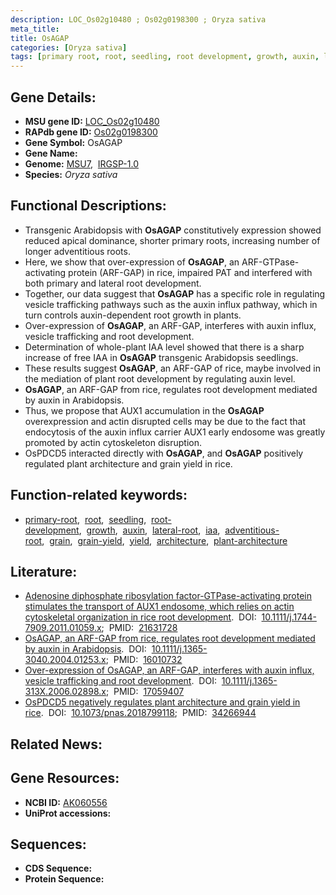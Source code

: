 ```yaml
---
description: LOC_Os02g10480 ; Os02g0198300 ; Oryza sativa
meta_title:
title: OsAGAP
categories: [Oryza sativa]
tags: [primary root, root, seedling, root development, growth, auxin, lateral root, iaa, adventitious root, grain, grain yield, yield, architecture, plant architecture]
---
```


## Gene Details:
- **MSU gene ID:** [LOC_Os02g10480](http://rice.uga.edu/cgi-bin/ORF_infopage.cgi?orf=LOC_Os02g10480)  
- **RAPdb gene ID:** [Os02g0198300](https://rapdb.dna.affrc.go.jp/locus/?name=Os02g0198300)  
- **Gene Symbol:** OsAGAP
- **Gene Name:**
- **Genome:**  [MSU7](http://rice.uga.edu/),&nbsp;&nbsp;[IRGSP-1.0](https://rapdb.dna.affrc.go.jp/download/irgsp1.html)
- **Species:** *Oryza sativa*

## Functional Descriptions:
   - Transgenic Arabidopsis with **OsAGAP** constitutively expression showed reduced apical dominance, shorter primary roots, increasing number of longer adventitious roots.
   - Here, we show that over-expression of **OsAGAP**, an ARF-GTPase-activating protein (ARF-GAP) in rice, impaired PAT and interfered with both primary and lateral root development.
   - Together, our data suggest that **OsAGAP** has a specific role in regulating vesicle trafficking pathways such as the auxin influx pathway, which in turn controls auxin-dependent root growth in plants.
   - Over-expression of **OsAGAP**, an ARF-GAP, interferes with auxin influx, vesicle trafficking and root development.
   - Determination of whole-plant IAA level showed that there is a sharp increase of free IAA in **OsAGAP** transgenic Arabidopsis seedlings.
   - These results suggest **OsAGAP**, an ARF-GAP of rice, maybe involved in the mediation of plant root development by regulating auxin level.
   - **OsAGAP**, an ARF-GAP from rice, regulates root development mediated by auxin in Arabidopsis.
   - Thus, we propose that AUX1 accumulation in the **OsAGAP** overexpression and actin disrupted cells may be due to the fact that endocytosis of the auxin influx carrier AUX1 early endosome was greatly promoted by actin cytoskeleton disruption.
   - OsPDCD5 interacted directly with **OsAGAP**, and **OsAGAP** positively regulated plant architecture and grain yield in rice.

## Function-related keywords:
   - [primary-root](/tags/primary-root/),&nbsp;&nbsp;[root](/tags/root/),&nbsp;&nbsp;[seedling](/tags/seedling/),&nbsp;&nbsp;[root-development](/tags/root-development/),&nbsp;&nbsp;[growth](/tags/growth/),&nbsp;&nbsp;[auxin](/tags/auxin/),&nbsp;&nbsp;[lateral-root](/tags/lateral-root/),&nbsp;&nbsp;[iaa](/tags/iaa/),&nbsp;&nbsp;[adventitious-root](/tags/adventitious-root/),&nbsp;&nbsp;[grain](/tags/grain/),&nbsp;&nbsp;[grain-yield](/tags/grain-yield/),&nbsp;&nbsp;[yield](/tags/yield/),&nbsp;&nbsp;[architecture](/tags/architecture/),&nbsp;&nbsp;[plant-architecture](/tags/plant-architecture/)

## Literature:
   - [Adenosine diphosphate ribosylation factor-GTPase-activating protein stimulates the transport of AUX1 endosome, which relies on actin cytoskeletal organization in rice root development](https://www.doi.org/10.1111/j.1744-7909.2011.01059.x).&nbsp;&nbsp;DOI:&nbsp;&nbsp;[10.1111/j.1744-7909.2011.01059.x](https://www.doi.org/10.1111/j.1744-7909.2011.01059.x);&nbsp;&nbsp;PMID:&nbsp;&nbsp;[21631728](https://pubmed.ncbi.nlm.nih.gov/21631728/)
   - [OsAGAP, an ARF-GAP from rice, regulates root development mediated by auxin in Arabidopsis](https://www.doi.org/10.1111/j.1365-3040.2004.01253.x).&nbsp;&nbsp;DOI:&nbsp;&nbsp;[10.1111/j.1365-3040.2004.01253.x](https://www.doi.org/10.1111/j.1365-3040.2004.01253.x);&nbsp;&nbsp;PMID:&nbsp;&nbsp;[16010732](https://pubmed.ncbi.nlm.nih.gov/16010732/)
   - [Over-expression of OsAGAP, an ARF-GAP, interferes with auxin influx, vesicle trafficking and root development](https://www.doi.org/10.1111/j.1365-313X.2006.02898.x).&nbsp;&nbsp;DOI:&nbsp;&nbsp;[10.1111/j.1365-313X.2006.02898.x](https://www.doi.org/10.1111/j.1365-313X.2006.02898.x);&nbsp;&nbsp;PMID:&nbsp;&nbsp;[17059407](https://pubmed.ncbi.nlm.nih.gov/17059407/)
   - [OsPDCD5 negatively regulates plant architecture and grain yield in rice](https://www.doi.org/10.1073/pnas.2018799118).&nbsp;&nbsp;DOI:&nbsp;&nbsp;[10.1073/pnas.2018799118](https://www.doi.org/10.1073/pnas.2018799118);&nbsp;&nbsp;PMID:&nbsp;&nbsp;[34266944](https://pubmed.ncbi.nlm.nih.gov/34266944/)

## Related News:

## Gene Resources:
- **NCBI ID:**  [AK060556](http://www.ncbi.nlm.nih.gov/nuccore/AK060556)
- **UniProt accessions:** [](https://www.uniprot.org/uniprotkb//entry)

## Sequences:
- **CDS Sequence:**
- **Protein Sequence:**
